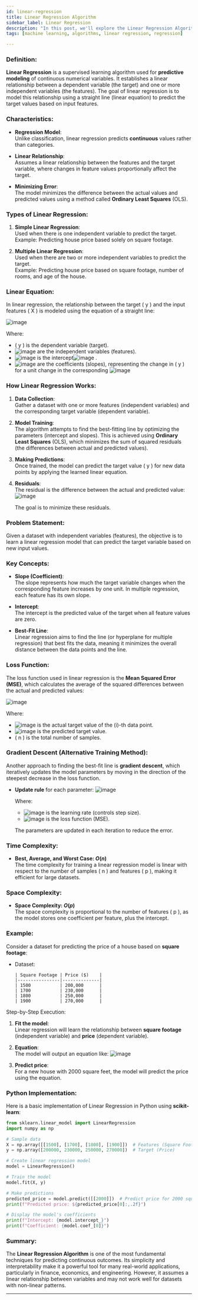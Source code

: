 ```yaml
---
id: linear-regression  
title: Linear Regression Algorithm  
sidebar_label: Linear Regression  
description: "In this post, we'll explore the Linear Regression Algorithm, one of the most basic and commonly used algorithms in machine learning."  
tags: [machine learning, algorithms, linear regression, regression]

---
```


### Definition:
**Linear Regression** is a supervised learning algorithm used for **predictive modeling** of continuous numerical variables. It establishes a linear relationship between a dependent variable (the target) and one or more independent variables (the features). The goal of linear regression is to model this relationship using a straight line (linear equation) to predict the target values based on input features.

### Characteristics:
- **Regression Model**:  
  Unlike classification, linear regression predicts **continuous** values rather than categories.
  
- **Linear Relationship**:  
  Assumes a linear relationship between the features and the target variable, where changes in feature values proportionally affect the target.
  
- **Minimizing Error**:  
  The model minimizes the difference between the actual values and predicted values using a method called **Ordinary Least Squares** (OLS).

### Types of Linear Regression:
1. **Simple Linear Regression**:  
   Used when there is one independent variable to predict the target.  
   Example: Predicting house price based solely on square footage.
   
2. **Multiple Linear Regression**:  
   Used when there are two or more independent variables to predict the target.  
   Example: Predicting house price based on square footage, number of rooms, and age of the house.

### Linear Equation:
In linear regression, the relationship between the target \( y \) and the input features \( X \) is modeled using the equation of a straight line:

![image](https://github.com/user-attachments/assets/1875d7db-cf35-4ce7-a907-52c2366b2f94)


Where:
- \( y \) is the dependent variable (target).
- ![image](https://github.com/user-attachments/assets/e1719652-349b-456c-a1e1-e45a751bc619)
 are the independent variables (features).
- ![image](https://github.com/user-attachments/assets/63ea3e53-41fc-463d-b485-72cf47d8edcf)
 is the intercept![image](https://github.com/user-attachments/assets/20179b4e-8bbc-4c75-af5e-0c6697628740)
.
- ![image](https://github.com/user-attachments/assets/48f41c2a-c6fe-4c22-9ba5-e3c41ddd2588)
 are the coefficients (slopes), representing the change in \( y \) for a unit change in the corresponding ![image](https://github.com/user-attachments/assets/88f0e8e8-3f9b-4194-81fb-fb2e1dabef86)


### How Linear Regression Works:
1. **Data Collection**:  
   Gather a dataset with one or more features (independent variables) and the corresponding target variable (dependent variable).
   
2. **Model Training**:  
   The algorithm attempts to find the best-fitting line by optimizing the parameters (intercept and slopes). This is achieved using **Ordinary Least Squares** (OLS), which minimizes the sum of squared residuals (the differences between actual and predicted values).
   
3. **Making Predictions**:  
   Once trained, the model can predict the target value \( y \) for new data points by applying the learned linear equation.

4. **Residuals**:  
   The residual is the difference between the actual and predicted value:
![image](https://github.com/user-attachments/assets/883e638f-3a8f-49e8-abfa-46c5295dd923)

   The goal is to minimize these residuals.

### Problem Statement:
Given a dataset with independent variables (features), the objective is to learn a linear regression model that can predict the target variable based on new input values.

### Key Concepts:
- **Slope (Coefficient)**:  
  The slope represents how much the target variable changes when the corresponding feature increases by one unit. In multiple regression, each feature has its own slope.
  
- **Intercept**:  
  The intercept is the predicted value of the target when all feature values are zero.
  
- **Best-Fit Line**:  
  Linear regression aims to find the line (or hyperplane for multiple regression) that best fits the data, meaning it minimizes the overall distance between the data points and the line.

### Loss Function:
The loss function used in linear regression is the **Mean Squared Error (MSE)**, which calculates the average of the squared differences between the actual and predicted values:

![image](https://github.com/user-attachments/assets/8cfd9f8a-5473-4492-aeb3-d6cdcb10cf37)

Where:
- ![image](https://github.com/user-attachments/assets/5d2a3123-9c81-4843-b8d4-1dffec0c55a0)
 is the actual target value of the \(i\)-th data point.
- ![image](https://github.com/user-attachments/assets/c811a466-140c-4a76-8c2a-a0e5df20a57c)
 is the predicted target value.
- \( n \) is the total number of samples.

### Gradient Descent (Alternative Training Method):
Another approach to finding the best-fit line is **gradient descent**, which iteratively updates the model parameters by moving in the direction of the steepest decrease in the loss function.

- **Update rule** for each parameter:
![image](https://github.com/user-attachments/assets/99d5d6c9-fb83-4e6e-b3cf-ba19b29c9127)

  Where:
  - ![image](https://github.com/user-attachments/assets/1395eba3-d492-465c-879c-5f7ce406beb3)
 is the learning rate (controls step size).
  - ![image](https://github.com/user-attachments/assets/6493a7af-6685-47d9-b9a3-70f5cd8abc8b)
 is the loss function (MSE).
  
  The parameters are updated in each iteration to reduce the error.

### Time Complexity:
- **Best, Average, and Worst Case: $O(n)$**  
  The time complexity for training a linear regression model is linear with respect to the number of samples \( n \) and features \( p \), making it efficient for large datasets.

### Space Complexity:
- **Space Complexity: $O(p)$**  
  The space complexity is proportional to the number of features \( p \), as the model stores one coefficient per feature, plus the intercept.

### Example:
Consider a dataset for predicting the price of a house based on **square footage**:

- Dataset:
  ```  
  | Square Footage | Price ($)    |  
  |----------------|--------------|  
  | 1500           | 200,000      |  
  | 1700           | 230,000      |  
  | 1800           | 250,000      |  
  | 1900           | 270,000      |  
  ```

Step-by-Step Execution:

1. **Fit the model**:  
   Linear regression will learn the relationship between **square footage** (independent variable) and **price** (dependent variable).

2. **Equation**:  
   The model will output an equation like:
  ![image](https://github.com/user-attachments/assets/8061012e-d2b6-46be-b51b-a1889207eac8)


3. **Predict price**:  
   For a new house with 2000 square feet, the model will predict the price using the equation.

### Python Implementation:
Here is a basic implementation of Linear Regression in Python using **scikit-learn**:

```python
from sklearn.linear_model import LinearRegression
import numpy as np

# Sample data
X = np.array([[1500], [1700], [1800], [1900]])  # Features (Square Footage)
y = np.array([200000, 230000, 250000, 270000])  # Target (Price)

# Create linear regression model
model = LinearRegression()

# Train the model
model.fit(X, y)

# Make predictions
predicted_price = model.predict([[2000]])  # Predict price for 2000 square footage
print(f"Predicted price: ${predicted_price[0]:,.2f}")

# Display the model's coefficients
print(f"Intercept: {model.intercept_}")
print(f"Coefficient: {model.coef_[0]}")
```

### Summary:
The **Linear Regression Algorithm** is one of the most fundamental techniques for predicting continuous outcomes. Its simplicity and interpretability make it a powerful tool for many real-world applications, particularly in finance, economics, and engineering. However, it assumes a linear relationship between variables and may not work well for datasets with non-linear patterns.

---
